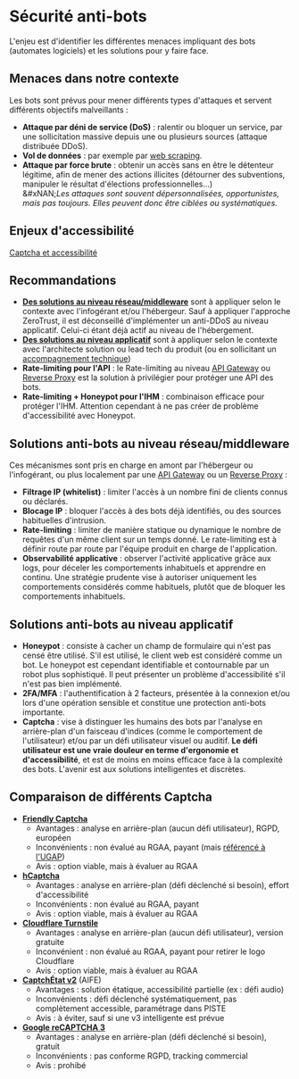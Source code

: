 # Sécurité anti-bots

L'enjeu est d'identifier les différentes menaces impliquant des bots (automates logiciels) et les solutions pour y faire face.

## Menaces dans notre contexte

Les bots sont prévus pour mener différents types d'attaques et servent différents objectifs malveillants :

* **Attaque par déni de service (DoS)** : ralentir ou bloquer un service, par une sollicitation massive depuis une ou plusieurs sources (attaque distribuée DDoS).
* **Vol de données** : par exemple par [web scraping](https://fr.wikipedia.org/wiki/Web_scraping).
* **Attaque par force brute** : obtenir un accès sans en être le détenteur légitime, afin de mener des actions illicites (détourner des subventions, manipuler le résultat d'élections professionnelles...)\
  \&#xNAN;_Les attaques sont souvent dépersonnalisées, opportunistes, mais pas toujours. Elles peuvent donc être ciblées ou systématiques._

## Enjeux d'accessibilité
[Captcha et accessibilité](https://design.numerique.gouv.fr/articles/2024-11-28-captcha-et-accessibilite/)

## Recommandations

* [**Des solutions au niveau réseau/middleware**](anti-bots.md#solutions-anti-bots-au-niveau-réseaumiddleware) sont à appliquer selon le contexte avec l'infogérant et/ou l'hébergeur. Sauf à appliquer l'approche ZeroTrust, il est déconseillé d'implémenter un anti-DDoS au niveau applicatif. Celui-ci étant déjà actif au niveau de l'hébergement.
* [**Des solutions au niveau applicatif**](anti-bots.md#solutions-anti-bots-au-niveau-applicatif) sont à appliquer selon le contexte avec l'architecte solution ou lead tech du produit (ou en sollicitant un [accompagnement technique](mailto:dnum-sdpsn.accotech@sg.social.gouv.fr))
* **Rate-limiting pour l'API** : le Rate-limiting au niveau [API Gateway](../../concevoir/api/api-gateway.md) ou [Reverse Proxy](https://fr.wikipedia.org/wiki/Proxy_inverse) est la solution à privilégier pour protéger une API des bots.
* **Rate-limiting + Honeypot pour l'IHM** : combinaison efficace pour protéger l'IHM. Attention cependant à ne pas créer de problème d'accessibilité avec Honeypot.

## Solutions anti-bots au niveau réseau/middleware

Ces mécanismes sont pris en charge en amont par l'hébergeur ou l'infogérant, ou plus localement par une [API Gateway](../../concevoir/api/api-gateway.md) ou un [Reverse Proxy](https://fr.wikipedia.org/wiki/Proxy_inverse) :

* **Filtrage IP (whitelist)** : limiter l'accès à un nombre fini de clients connus ou déclarés.
* **Blocage IP** : bloquer l'accès à des bots déjà identifiés, ou des sources habituelles d'intrusion.
* **Rate-limiting** : limiter de manière statique ou dynamique le nombre de requêtes d'un même client sur un temps donné. Le rate-limiting est à définir route par route par l'équipe produit en charge de l'application.
* **Observabilité applicative** : observer l'activité applicative grâce aux logs, pour déceler les comportements inhabituels et apprendre en continu. Une stratégie prudente vise à autoriser uniquement les comportements considérés comme habituels, plutôt que de bloquer les comportements inhabituels.

## Solutions anti-bots au niveau applicatif

* **Honeypot** : consiste à cacher un champ de formulaire qui n'est pas censé être utilisé. S'il est utilisé, le client web est considéré comme un bot. Le honeypot est cependant identifiable et contournable par un robot plus sophistiqué. Il peut présenter un problème d'accessibilité s'il n'est pas bien implémenté.
* **2FA/MFA** : l'authentification à 2 facteurs, présentée à la connexion et/ou lors d'une opération sensible et constitue une protection anti-bots importante.
* **Captcha** : vise à distinguer les humains des bots par l'analyse en arrière-plan d'un faisceau d'indices (comme le comportement de l'utilisateur) et/ou par un défi utilisateur visuel ou auditif. **Le défi utilisateur est une vraie douleur en terme d'ergonomie et d'accessibilité**, et est de moins en moins efficace face à la complexité des bots. L'avenir est aux solutions intelligentes et discrètes.

## Comparaison de différents Captcha

* [**Friendly Captcha**](https://friendlycaptcha.com/fr/#features)
  * Avantages : analyse en arrière-plan (aucun défi utilisateur), RGPD, européen
  * Inconvénients : non évalué au RGAA, payant (mais [référencé à l'UGAP](https://www.ugap.fr/editeurs-logiciels/friendly-captcha-gmbh-f31479))
  * Avis : option viable, mais à évaluer au RGAA
* [**hCaptcha**](https://www.hcaptcha.com/#comprehensive)
  * Avantages : analyse en arrière-plan (défi déclenché si besoin), effort d'accessibilité
  * Inconvénients : non évalué au RGAA, payant
  * Avis : option viable, mais à évaluer au RGAA
* [**Cloudflare Turnstile**](https://www.cloudflare.com/application-services/products/turnstile/)
  * Avantages : analyse en arrière-plan (aucun défi utilisateur), version gratuite
  * Inconvénient : non évalué au RGAA, payant pour retirer le logo Cloudflare
  * Avis : option viable, mais à évaluer au RGAA
* [**CaptchÉtat v2**](https://static.piste.gouv.fr/captchEtat/docs/CAPTCHA_v2_GUIDE_IMPLEMENTATION.pdf) (AIFE)
  * Avantages : solution étatique, accessibilité partielle (ex : défi audio)
  * Inconvénients : défi déclenché systématiquement, pas complètement accessible, paramétrage dans PISTE
  * Avis : à éviter, sauf si une v3 intelligente est prévue
* [**Google reCAPTCHA 3**](https://cloud.google.com/security/products/recaptcha)
  * Avantages : analyse en arrière-plan (défi déclenché si besoin), gratuit
  * Inconvénients : pas conforme RGPD, tracking commercial
  * Avis : prohibé
